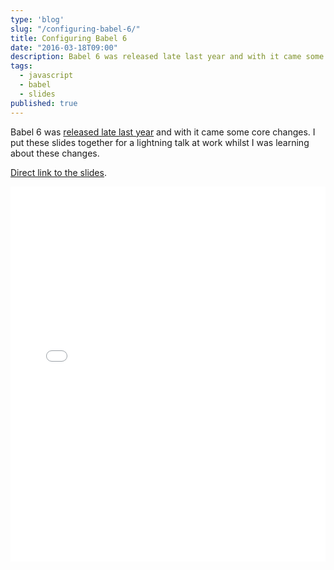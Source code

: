 ```yaml
---
type: 'blog'
slug: "/configuring-babel-6/"
title: Configuring Babel 6
date: "2016-03-18T09:00"
description: Babel 6 was released late last year and with it came some core changes. I put these slides together for a lightning talk at work whilst I was learning about these changes.
tags:
  - javascript
  - babel
  - slides
published: true
---
```


Babel 6 was [released late last year](http://babeljs.io/blog/2015/10/29/6.0.0) and with it came some core changes. I put these slides together for a lightning talk at work whilst I was learning about these changes.

[Direct link to the slides](http://slides.com/djmelonz/configuring-babel-6#/).

<iframe style="width: 100%" src="//slides.com/djmelonz/configuring-babel-6/embed" height="600" scrolling="no" frameborder="0" webkitallowfullscreen mozallowfullscreen allowfullscreen></iframe>
